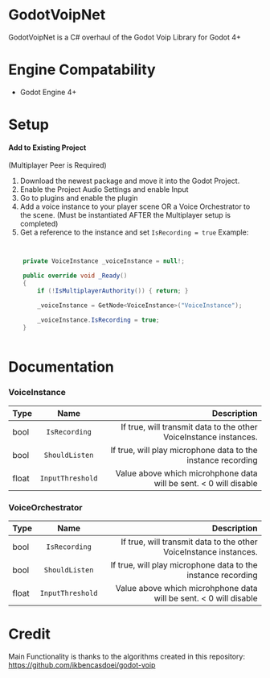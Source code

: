 # GodotVoipNet
GodotVoipNet is a C# overhaul of the Godot Voip Library for Godot 4+ 

# Engine Compatability

- Godot Engine 4+

# Setup

<h4>Add to Existing Project</h4> 

(Multiplayer Peer is Required)

1. Download the newest package and move it into the Godot Project.
2. Enable the Project Audio Settings and enable Input
3. Go to plugins and enable the plugin
4. Add a voice instance to your player scene OR a Voice Orchestrator to the scene. (Must be instantiated AFTER the Multiplayer setup is completed)
5. Get a reference to the instance and set `IsRecording = true`
Example: 
```csharp


	private VoiceInstance _voiceInstance = null!;

	public override void _Ready()
	{
		if (!IsMultiplayerAuthority()) { return; }

		_voiceInstance = GetNode<VoiceInstance>("VoiceInstance");

		_voiceInstance.IsRecording = true;
	}
	
```

# Documentation

### VoiceInstance
| Type         | Name | Description |
|--------------|:-----:|-----------:|
| bool |  `IsRecording` |        If true, will transmit data to the other VoiceInstance instances. |
| bool      |  `ShouldListen` |          If true, will play microphone data to the instance recording |
| float      |  `InputThreshold` |    Value above which microhphone data will be sent. < 0 will disable       |

### VoiceOrchestrator 
| Type         | Name | Description |
|--------------|:-----:|-----------:|
| bool |  `IsRecording` |        If true, will transmit data to the other VoiceInstance instances. |
| bool      |  `ShouldListen` |          If true, will play microphone data to the instance recording |
| float      |  `InputThreshold` |    Value above which microhphone data will be sent. < 0 will disable       |
# Credit
Main Functionality is thanks to the algorithms created in this repository:
	https://github.com/ikbencasdoei/godot-voip
	

